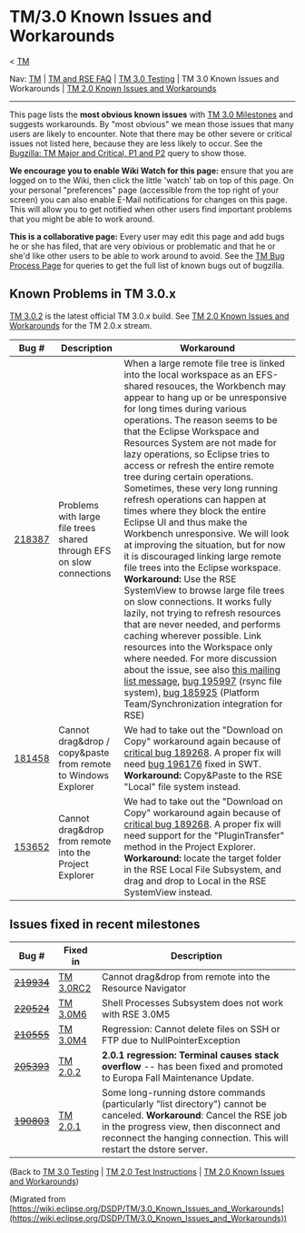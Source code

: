 

TM/3.0 Known Issues and Workarounds
===================================

< [TM](./TM "TM")

Nav: [TM](./TM "TM") | [TM and RSE FAQ](./TM_and_RSE_FAQ "TM and RSE FAQ") | [TM 3.0 Testing](./TM_3.0_Testing "TM 3.0 Testing") | TM 3.0 Known Issues and Workarounds | [TM 2.0 Known Issues and Workarounds](./TM_2.0_Known_Issues_and_Workarounds "TM 2.0 Known Issues and Workarounds")

* * *

This page lists the **most obvious known issues** with [TM 3.0 Milestones](http://download.eclipse.org/tm/downloads/) and suggests workarounds. By "most obvious" we mean those issues that many users are likely to encounter. Note that there may be other severe or critical issues not listed here, because they are less likely to occur. See the [Bugzilla: TM Major and Critical, P1 and P2](https://bugs.eclipse.org/bugs/buglist.cgi?query_format=advanced&product=Target+Management&bug_status=UNCONFIRMED&bug_status=NEW&bug_status=ASSIGNED&bug_status=REOPENED&cmdtype=doit&field0-0-0=priority&type0-0-0=regexp&value0-0-0=P%5B12%5D&field0-0-1=bug_severity&type0-0-1=regexp&value0-0-1=blocker%7Ccritical%7Cmajor) query to show those.

**We encourage you to enable Wiki Watch for this page:** ensure that you are logged on to the Wiki, then click the little 'watch' tab on top of this page. On your personal "preferences" page (accessible from the top right of your screen) you can also enable E-Mail notifications for changes on this page. This will allow you to get notified when other users find important problems that you might be able to work around.

**This is a collaborative page:** Every user may edit this page and add bugs he or she has filed, that are very obivious or problematic and that he or she'd like other users to be able to work around to avoid. See the [TM Bug Process Page](https://www.eclipse.org/tm/development/bug_process.php) for queries to get the full list of known bugs out of bugzilla.  

Known Problems in TM 3.0.x
--------------------------

[TM 3.0.2](http://download.eclipse.org/tm/downloads/drops/R-3.0.2-200812050230/) is the latest official TM 3.0.x build. See [TM 2.0 Known Issues and Workarounds](./TM_2.0_Known_Issues_and_Workarounds "TM 2.0 Known Issues and Workarounds") for the TM 2.0.x stream.

| **Bug #** | **Description** | **Workaround** |
| --- | --- | --- |
| [218387](https://bugs.eclipse.org/bugs/show_bug.cgi?id=218387) | Problems with large file trees shared through EFS on slow connections | When a large remote file tree is linked into the local workspace as an EFS-shared resouces, the Workbench may appear to hang up or be unresponsive for long times during various operations. The reason seems to be that the Eclipse Workspace and Resources System are not made for lazy operations, so Eclipse tries to access or refresh the entire remote tree during certain operations. Sometimes, these very long running refresh operations can happen at times where they block the entire Eclipse UI and thus make the Workbench unresponsive.    We will look at improving the situation, but for now it is discouraged linking large remote file trees into the Eclipse workspace.   **Workaround:** Use the RSE SystemView to browse large file trees on slow connections. It works fully lazily, not trying to refresh resources that are never needed, and performs caching wherever possible. Link resources into the Workspace only where needed.   For more discussion about the issue, see also [this mailing list message](http://dev.eclipse.org/mhonarc/lists/dsdp-tm-dev/msg01699.html), [bug 195997](https://bugs.eclipse.org/bugs/show_bug.cgi?id=195997) (rsync file system), [bug 185925](https://bugs.eclipse.org/bugs/show_bug.cgi?id=185925) (Platform Team/Synchronization integration for RSE)   |
| [181458](https://bugs.eclipse.org/bugs/show_bug.cgi?id=181458) | Cannot drag&drop / copy&paste from remote to Windows Explorer | We had to take out the "Download on Copy" workaround again because of [critical bug 189268](https://bugs.eclipse.org/bugs/show_bug.cgi?id=189268). A proper fix will need [bug 196176](https://bugs.eclipse.org/bugs/show_bug.cgi?id=196176) fixed in SWT. **Workaround:** Copy&Paste to the RSE "Local" file system instead. |
| [153652](https://bugs.eclipse.org/bugs/show_bug.cgi?id=153652) | Cannot drag&drop from remote into the Project Explorer | We had to take out the "Download on Copy" workaround again because of [critical bug 189268](https://bugs.eclipse.org/bugs/show_bug.cgi?id=189268). A proper fix will need support for the "PluginTransfer" method in the Project Explorer. **Workaround:** locate the target folder in the RSE Local File Subsystem, and drag and drop to Local in the RSE SystemView instead. |

Issues fixed in recent milestones
---------------------------------

| **Bug #** | **Fixed in** | **Description** |
| --- | --- | --- |
| ~~[219934](https://bugs.eclipse.org/bugs/show_bug.cgi?id=219934)~~ | [TM 3.0RC2](http://archive.eclipse.org/tm/downloads/drops/R-3.0-200806202130/) | Cannot drag&drop from remote into the Resource Navigator |
| ~~[220524](https://bugs.eclipse.org/bugs/show_bug.cgi?id=220524)~~ | [TM 3.0M6](http://archive.eclipse.org/tm/downloads/drops/S-3.0M6-200804112145/) | Shell Processes Subsystem does not work with RSE 3.0M5 |
| ~~[210555](https://bugs.eclipse.org/bugs/show_bug.cgi?id=210555)~~ | [TM 3.0M4](http://archive.eclipse.org/tm/downloads/drops/S-3.0M4-200801071150/) | Regression: Cannot delete files on SSH or FTP due to NullPointerException |
| ~~[205393](https://bugs.eclipse.org/bugs/show_bug.cgi?id=205393)~~ | [TM 2.0.2](http://archive.eclipse.org/tm/downloads/drops/R-2.0.2-200711131300/) | **2.0.1 regression: Terminal causes stack overflow** \-\- has been fixed and promoted to Europa Fall Maintenance Update. |
| ~~[190803](https://bugs.eclipse.org/bugs/show_bug.cgi?id=190803)~~ | [TM 2.0.1](http://archive.eclipse.org/tm/downloads/drops/R-2.0.1-200709270920/) | Some long-running dstore commands (particularly "list directory") cannot be canceled.  **Workaround**: Cancel the RSE job in the progress view, then disconnect and reconnect the hanging connection. This will restart the dstore server.   |

  
(Back to [TM 3.0 Testing](./TM_3.0_Testing "TM 3.0 Testing") | [TM 2.0 Test Instructions](./TM_2.0_Test_Instructions "TM 2.0 Test Instructions") | [TM 2.0 Known Issues and Workarounds](./TM_2.0_Known_Issues_and_Workarounds "TM 2.0 Known Issues and Workarounds"))


(Migrated from [https://wiki.eclipse.org/DSDP/TM/3.0_Known_Issues_and_Workarounds](https://wiki.eclipse.org/DSDP/TM/3.0_Known_Issues_and_Workarounds))